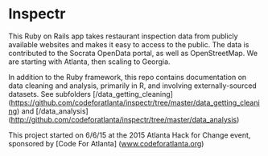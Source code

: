 # Inspectr

This Ruby on Rails app takes restaurant inspection data from publicly available websites and makes it easy to access to the public.  The data is contributed to the Socrata OpenData portal, as well as OpenStreetMap.   We are starting with Atlanta, then scaling to Georgia.

In addition to the Ruby framework, this repo contains documentation on data cleaning and analysis, primarily in R, and involving externally-sourced datasets.  See subfolders [/data_getting_cleaning] (https://github.com/codeforatlanta/inspectr/tree/master/data_getting_cleaning) and [/data_analysis] (http://github.com/codeforatlanta/inspectr/tree/master/data_analysis)

This project started on 6/6/15 at the 2015 Atlanta Hack for Change event, sponsored by [Code For Atlanta] (www.codeforatlanta.org)
